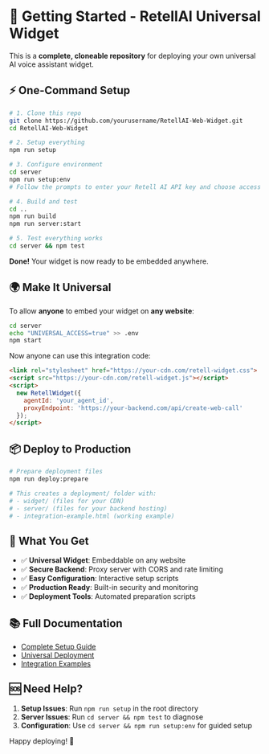 # 🚀 Getting Started - RetellAI Universal Widget

This is a **complete, cloneable repository** for deploying your own universal AI voice assistant widget.

## ⚡ One-Command Setup

```bash
# 1. Clone this repo
git clone https://github.com/yourusername/RetellAI-Web-Widget.git
cd RetellAI-Web-Widget

# 2. Setup everything
npm run setup

# 3. Configure environment
cd server
npm run setup:env
# Follow the prompts to enter your Retell AI API key and choose access mode

# 4. Build and test
cd ..
npm run build
npm run server:start

# 5. Test everything works
cd server && npm test
```

**Done!** Your widget is now ready to be embedded anywhere.

## 🌍 Make It Universal

To allow **anyone** to embed your widget on **any website**:

```bash
cd server
echo "UNIVERSAL_ACCESS=true" >> .env
npm start
```

Now anyone can use this integration code:

```html
<link rel="stylesheet" href="https://your-cdn.com/retell-widget.css">
<script src="https://your-cdn.com/retell-widget.js"></script>
<script>
  new RetellWidget({
    agentId: 'your_agent_id',
    proxyEndpoint: 'https://your-backend.com/api/create-web-call'
  });
</script>
```

## 📦 Deploy to Production

```bash
# Prepare deployment files
npm run deploy:prepare

# This creates a deployment/ folder with:
# - widget/ (files for your CDN)
# - server/ (files for your backend hosting)
# - integration-example.html (working example)
```

## 🎯 What You Get

- ✅ **Universal Widget**: Embeddable on any website
- ✅ **Secure Backend**: Proxy server with CORS and rate limiting
- ✅ **Easy Configuration**: Interactive setup scripts
- ✅ **Production Ready**: Built-in security and monitoring
- ✅ **Deployment Tools**: Automated preparation scripts

## 📚 Full Documentation

- [Complete Setup Guide](./CLONE-AND-DEPLOY.md)
- [Universal Deployment](./universal-widget-deployment.md)
- [Integration Examples](./widget-usage-guide.md)

## 🆘 Need Help?

1. **Setup Issues**: Run `npm run setup` in the root directory
2. **Server Issues**: Run `cd server && npm test` to diagnose
3. **Configuration**: Use `cd server && npm run setup:env` for guided setup

Happy deploying! 🎉